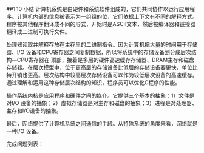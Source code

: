 ##1.10 小结
计算机系统是由硬件和系统软件组成的，它们共同协作以运行应用程序。计算机内部的信息被表示为一组组的位，它们依据上下文有不同的解释方式。程序被其他程序翻译成不同的形式，开始时是ASCII文本，然后被编译器和链接器翻译成二进制可执行文件。  

处理器读取并解释存放在主存里的二进制指令。因为计算机把大量的时间用于存储器、I/O
设备和CPU寄存器之间复制数据，所以将系统中的存储设备划分成层次结构—CPU寄存器在
顶部，接着是多层的硬件高速缓存存储器、DRAM主存和磁盘存储器。在层次模型中，位于更高层的存储设备比低层的存储设备要更快，单位比特开销也更高。层次结构中较高层次存储设备可以作为较低层次设备的高速缓存。通过理解和运用这种存储层次结构的知识，程序员可以优化C程序的性能。  

操作系统内核是应用程序和硬件之间的媒介。它提供三个基本的抽象：1）文件是对I/O
设备的抽象；2）虚拟存储器是对主存和磁盘的抽象；3）进程是对处理器、主存和I/O设备的抽象。  

最后，网络提供了计算机系统之间通信的手段。从特殊系统的角度来看，网络就是一种I/O
设备。

完成问题列表：

